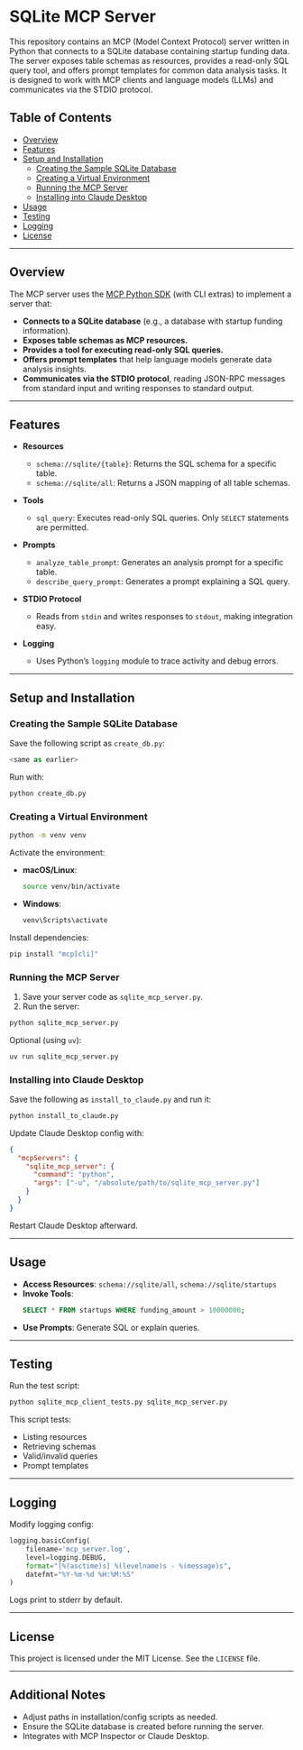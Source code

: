 # SQLite MCP Server

This repository contains an MCP (Model Context Protocol) server written in Python that connects to a SQLite database containing startup funding data. The server exposes table schemas as resources, provides a read-only SQL query tool, and offers prompt templates for common data analysis tasks. It is designed to work with MCP clients and language models (LLMs) and communicates via the STDIO protocol.

## Table of Contents

- [Overview](#overview)
- [Features](#features)
- [Setup and Installation](#setup-and-installation)
  - [Creating the Sample SQLite Database](#creating-the-sample-sqlite-database)
  - [Creating a Virtual Environment](#creating-a-virtual-environment)
  - [Running the MCP Server](#running-the-mcp-server)
  - [Installing into Claude Desktop](#installing-into-claude-desktop)
- [Usage](#usage)
- [Testing](#testing)
- [Logging](#logging)
- [License](#license)

---

## Overview

The MCP server uses the [MCP Python SDK](https://pypi.org/project/mcp/) (with CLI extras) to implement a server that:

- **Connects to a SQLite database** (e.g., a database with startup funding information).
- **Exposes table schemas as MCP resources.**
- **Provides a tool for executing read-only SQL queries.**
- **Offers prompt templates** that help language models generate data analysis insights.
- **Communicates via the STDIO protocol**, reading JSON-RPC messages from standard input and writing responses to standard output.

---

## Features

- **Resources**
  - `schema://sqlite/{table}`: Returns the SQL schema for a specific table.
  - `schema://sqlite/all`: Returns a JSON mapping of all table schemas.

- **Tools**
  - `sql_query`: Executes read-only SQL queries. Only `SELECT` statements are permitted.

- **Prompts**
  - `analyze_table_prompt`: Generates an analysis prompt for a specific table.
  - `describe_query_prompt`: Generates a prompt explaining a SQL query.

- **STDIO Protocol**
  - Reads from `stdin` and writes responses to `stdout`, making integration easy.

- **Logging**
  - Uses Python’s `logging` module to trace activity and debug errors.

---

## Setup and Installation

### Creating the Sample SQLite Database

Save the following script as `create_db.py`:

```python
<same as earlier>
```

Run with:

```bash
python create_db.py
```

### Creating a Virtual Environment

```bash
python -m venv venv
```

Activate the environment:

- **macOS/Linux**:
  ```bash
  source venv/bin/activate
  ```

- **Windows**:
  ```cmd
  venv\Scripts\activate
  ```

Install dependencies:

```bash
pip install "mcp[cli]"
```

### Running the MCP Server

1. Save your server code as `sqlite_mcp_server.py`.
2. Run the server:

```bash
python sqlite_mcp_server.py
```

Optional (using `uv`):

```bash
uv run sqlite_mcp_server.py
```

### Installing into Claude Desktop

Save the following as `install_to_claude.py` and run it:

```bash
python install_to_claude.py
```

Update Claude Desktop config with:

```json
{
  "mcpServers": {
    "sqlite_mcp_server": {
      "command": "python",
      "args": ["-u", "/absolute/path/to/sqlite_mcp_server.py"]
    }
  }
}
```

Restart Claude Desktop afterward.

---

## Usage

- **Access Resources**: `schema://sqlite/all`, `schema://sqlite/startups`
- **Invoke Tools**:
  ```sql
  SELECT * FROM startups WHERE funding_amount > 10000000;
  ```
- **Use Prompts**: Generate SQL or explain queries.

---

## Testing

Run the test script:

```bash
python sqlite_mcp_client_tests.py sqlite_mcp_server.py
```

This script tests:

- Listing resources
- Retrieving schemas
- Valid/invalid queries
- Prompt templates

---

## Logging

Modify logging config:

```python
logging.basicConfig(
    filename='mcp_server.log',
    level=logging.DEBUG,
    format="[%(asctime)s] %(levelname)s - %(message)s",
    datefmt="%Y-%m-%d %H:%M:%S"
)
```

Logs print to stderr by default.

---

## License

This project is licensed under the MIT License. See the `LICENSE` file.

---

## Additional Notes

- Adjust paths in installation/config scripts as needed.
- Ensure the SQLite database is created before running the server.
- Integrates with MCP Inspector or Claude Desktop.
